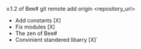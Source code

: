 v.1.2 of Bee#
git remote add origin <repository_url>

- Add constants [X]
- Fix modules [X]
- The zen of Bee#
- Convinient standered libarry [X]`
